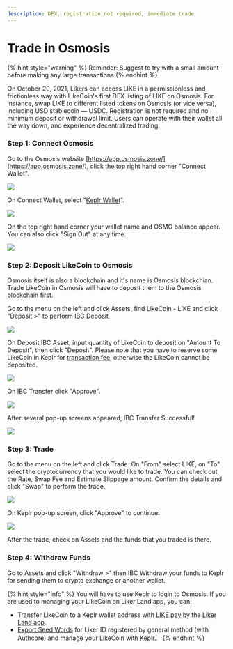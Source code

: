```yaml
---
description: DEX, registration not required, immediate trade
---
```


# Trade in Osmosis

{% hint style="warning" %}
Reminder: Suggest to try with a small amount before making any large transactions
{% endhint %}

On October 20, 2021, Likers can access LIKE in a permissionless and frictionless way with LikeCoin's first DEX listing of LIKE on Osmosis. For instance, swap LIKE to different listed tokens on Osmosis (or vice versa), including USD stablecoin — USDC. Registration is not required and no minimum deposit or withdrawal limit. Users can operate with their wallet all the way down, and experience decentralized trading.

### Step 1: Connect Osmosis

Go to the Osmosis website [https://app.osmosis.zone/](https://app.osmosis.zone/), click the top right hand corner "Connect Wallet".

![](<../../.gitbook/assets/Osmosis 01.png>)

On Connect Wallet, select "[Keplr Wallet](../wallet/keplr/)".

![](<../../.gitbook/assets/Osmosis 02.png>)

On the top right hand corner your wallet name and OSMO balance appear. You can also click "Sign Out" at any time.

![](<../../.gitbook/assets/Osmosis 03.png>)

### Step 2: Deposit LikeCoin to Osmosis

Osmosis itself is also a blockchain and it's name is Osmosis blockchian. Trade LikeCoin in Osmosis will have to deposit them to the Osmosis blockchain first.

Go to the menu on the left and click Assets, find LikeCoin - LIKE and click "Deposit >" to perform IBC Deposit.

![](<../../.gitbook/assets/Osmosis 04.png>)

On Deposit IBC Asset, input quantity of LikeCoin to deposit on "Amount To Deposit", then click "Deposit". Please note that you have to reserve some LikeCoin in Keplr for [transaction fee](../wallet/transaction-fee.md), otherwise the LikeCoin cannot be deposited.

![](<../../.gitbook/assets/Osmosis 05.png>)

On IBC Transfer click "Approve".

![](<../../.gitbook/assets/Osmosis 06.png>)

After several pop-up screens appeared, IBC Transfer Successful!

![](<../../.gitbook/assets/Osmosis 07.png>)

### Step 3: Trade

Go to the menu on the left and click Trade. On "From" select LIKE, on "To" select the cryptocurrency that you would like to trade. You can check out the Rate, Swap Fee and Estimate Slippage amount. Confirm the details and click "Swap" to perform the trade.

![](<../../.gitbook/assets/Osmosis 08.png>)

On Keplr pop-up screen, click "Approve" to continue.

![](<../../.gitbook/assets/Osmosis 09.png>)

After the trade, check on Assets and the funds that you traded is there.

### Step 4: Withdraw Funds

Go to Assets and click "Withdraw >" then IBC Withdraw your funds to Keplr for sending them to crypto exchange or another wallet.

{% hint style="info" %}
You will have to use Keplr to login to Osmosis. If you are used to managing your LikeCoin on Liker Land app, you can:

* Transfer LikeCoin to a Keplr wallet address with [LIKE pay](../../developer/like-pay/) by the [Liker Land app](../../user-guide/liker-land/download.md).
* [Export Seed Words](../../user-guide/liker-id/export-seed-words.md) for Liker ID registered by general method (with Authcore) and manage your LikeCoin with Keplr。
{% endhint %}
